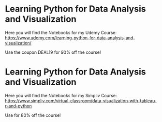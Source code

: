 # Learning Python for Data Analysis and Visualization
Here you will find the Notebooks for my Udemy Course:
https://www.udemy.com/learning-python-for-data-analysis-and-visualization/

Use the coupon DEAL19 for 90% off the course!


# Learning Python for Data Analysis and Visualization
Here you will find the Notebooks for my Simpliv Course:
https://www.simpliv.com/virtual-classroom/data-visualization-with-tableau-r-and-python

Use for 80% off the course!
